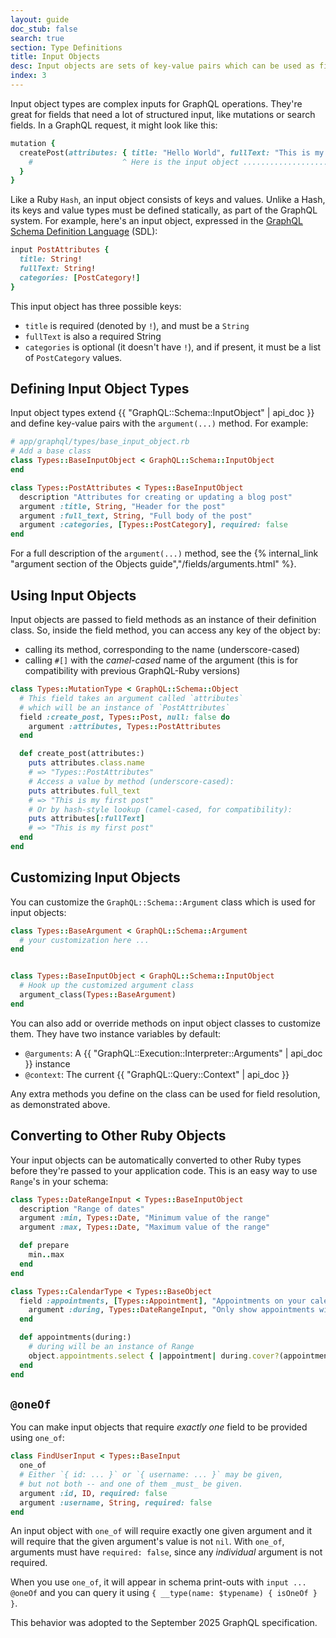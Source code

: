 ```yaml
---
layout: guide
doc_stub: false
search: true
section: Type Definitions
title: Input Objects
desc: Input objects are sets of key-value pairs which can be used as field arguments.
index: 3
---
```


Input object types are complex inputs for GraphQL operations. They're great for fields that need a lot of structured input, like mutations or search fields. In a GraphQL request, it might look like this:

```ruby
mutation {
  createPost(attributes: { title: "Hello World", fullText: "This is my first post", categories: [GENERAL] }) {
    #                    ^ Here is the input object ..................................................... ^
  }
}
```

Like a Ruby `Hash`, an input object consists of keys and values. Unlike a Hash, its keys and value types must be defined statically, as part of the GraphQL system. For example, here's an input object, expressed in the [GraphQL Schema Definition Language](https://graphql.org/learn/schema/#type-language) (SDL):

```ruby
input PostAttributes {
  title: String!
  fullText: String!
  categories: [PostCategory!]
}
```

This input object has three possible keys:

- `title` is required (denoted by `!`), and must be a `String`
- `fullText` is also a required String
- `categories` is optional (it doesn't have `!`), and if present, it must be a list of `PostCategory` values.

## Defining Input Object Types

Input object types extend {{ "GraphQL::Schema::InputObject" | api_doc }} and define key-value pairs with the `argument(...)` method. For example:

```ruby
# app/graphql/types/base_input_object.rb
# Add a base class
class Types::BaseInputObject < GraphQL::Schema::InputObject
end

class Types::PostAttributes < Types::BaseInputObject
  description "Attributes for creating or updating a blog post"
  argument :title, String, "Header for the post"
  argument :full_text, String, "Full body of the post"
  argument :categories, [Types::PostCategory], required: false
end
```

For a full description of the `argument(...)` method, see the {% internal_link "argument section of the Objects guide","/fields/arguments.html" %}.

## Using Input Objects

Input objects are passed to field methods as an instance of their definition class. So, inside the field method, you can access any key of the object by:

- calling its method, corresponding to the name (underscore-cased)
- calling `#[]` with the _camel-cased_ name of the argument (this is for compatibility with previous GraphQL-Ruby versions)

```ruby
class Types::MutationType < GraphQL::Schema::Object
  # This field takes an argument called `attributes`
  # which will be an instance of `PostAttributes`
  field :create_post, Types::Post, null: false do
    argument :attributes, Types::PostAttributes
  end

  def create_post(attributes:)
    puts attributes.class.name
    # => "Types::PostAttributes"
    # Access a value by method (underscore-cased):
    puts attributes.full_text
    # => "This is my first post"
    # Or by hash-style lookup (camel-cased, for compatibility):
    puts attributes[:fullText]
    # => "This is my first post"
  end
end
```

## Customizing Input Objects

You can customize the `GraphQL::Schema::Argument` class which is used for input objects:

```ruby
class Types::BaseArgument < GraphQL::Schema::Argument
  # your customization here ...
end


class Types::BaseInputObject < GraphQL::Schema::InputObject
  # Hook up the customized argument class
  argument_class(Types::BaseArgument)
end
```


You can also add or override methods on input object classes to customize them.  They have two instance variables by default:

- `@arguments`: A {{ "GraphQL::Execution::Interpreter::Arguments" | api_doc }} instance
- `@context`: The current {{ "GraphQL::Query::Context" | api_doc }}

Any extra methods you define on the class can be used for field resolution, as demonstrated above.

## Converting to Other Ruby Objects

Your input objects can be automatically converted to other Ruby types before they're passed to your application code. This is an easy way to use `Range`'s in your schema:

```ruby
class Types::DateRangeInput < Types::BaseInputObject
  description "Range of dates"
  argument :min, Types::Date, "Minimum value of the range"
  argument :max, Types::Date, "Maximum value of the range"

  def prepare
    min..max
  end
end

class Types::CalendarType < Types::BaseObject
  field :appointments, [Types::Appointment], "Appointments on your calendar", null: false do
    argument :during, Types::DateRangeInput, "Only show appointments within this range"
  end

  def appointments(during:)
    # during will be an instance of Range
    object.appointments.select { |appointment| during.cover?(appointment.date) }
  end
end
```

## `@oneOf`

You can make input objects that require _exactly one_ field to be provided using `one_of`:

```ruby
class FindUserInput < Types::BaseInput
  one_of
  # Either `{ id: ... }` or `{ username: ... }` may be given,
  # but not both -- and one of them _must_ be given.
  argument :id, ID, required: false
  argument :username, String, required: false
end
```

An input object with `one_of` will require exactly one given argument and it will require that the given argument's value is not `nil`. With `one_of`, arguments must have `required: false`, since any _individual_ argument is not required.

When you use `one_of`, it will appear in schema print-outs with `input ... @oneOf` and you can query it using `{ __type(name: $typename) { isOneOf } }`.

This behavior was adopted to the September 2025 GraphQL specification.
